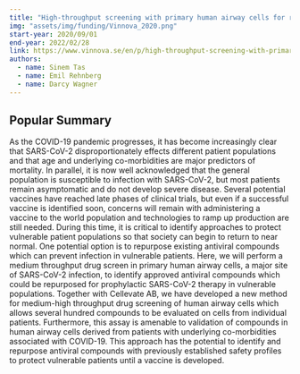 ```yaml
---
title: "High-throughput screening with primary human airway cells for repurposing drugs to prevent COVID-19"
img: "assets/img/funding/Vinnova_2020.png"
start-year: 2020/09/01
end-year: 2022/02/28
link: https://www.vinnova.se/en/p/high-throughput-screening-with-primary-human-airway-cells-for-repurposing-drugs-to-prevent-covid-19/
authors:
  - name: Sinem Tas
  - name: Emil Rehnberg
  - name: Darcy Wagner
---
```


## Popular Summary

As the COVID-19 pandemic progresses, it has become increasingly clear that SARS-CoV-2 disproportionately effects different patient populations and that age and underlying co-morbidities are major predictors of mortality. In parallel, it is now well acknowledged that the general population is susceptible to infection with SARS-CoV-2, but most patients remain asymptomatic and do not develop severe disease. Several potential vaccines have reached late phases of clinical trials, but even if a successful vaccine is identified soon, concerns will remain with administering a vaccine to the world population and technologies to ramp up production are still needed. During this time, it is critical to identify approaches to protect vulnerable patient populations so that society can begin to return to near normal. One potential option is to repurpose existing antiviral compounds which can prevent infection in vulnerable patients. Here, we will perform a medium throughput drug screen in primary human airway cells, a major site of SARS-CoV-2 infection, to identify approved antiviral compounds which could be repurposed for prophylactic SARS-CoV-2 therapy in vulnerable populations. Together with Cellevate AB, we have developed a new method for medium-high throughput drug screening of human airway cells which allows several hundred compounds to be evaluated on cells from individual patients. Furthermore, this assay is amenable to validation of compounds in human airway cells derived from patients with underlying co-morbidities associated with COVID-19. This approach has the potential to identify and repurpose antiviral compounds with previously established safety profiles to protect vulnerable patients until a vaccine is developed. 